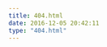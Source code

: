 ```yaml
---
title: 404.html
date: 2016-12-05 20:42:11
type: "404.html"
---
```

<!DOCTYPE HTML>
<html>
<head>
  <meta http-equiv="content-type" content="text/html;charset=utf-8;"/>
  <meta http-equiv="X-UA-Compatible" content="IE=edge,chrome=1" />
  <meta name="robots" content="all" />
  <meta name="robots" content="index,follow"/>
</head>
<body>
<script type="text/javascript" src="http://www.qq.com/404/search_children.js"
        charset="utf-8" homePageUrl="http://www.lzblog.cn"
        homePageName="回到我的主页">
</script>
</body>
</html>